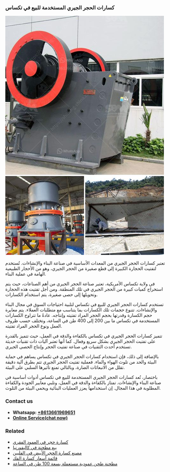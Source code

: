 <h3>كسارات الحجر الجيري المستخدمة للبيع في تكساس</h3><img src='1701852612.jpg' alt=''><p>تعتبر كسارات الحجر الجيري من المعدات الأساسية في صناعة البناء والإنشاءات. تُستخدم لتفتيت الحجارة الكبيرة إلى قطع صغيرة من الحجر الجيري، وهو من الأحجار الطبيعية الهامة في عملية البناء.</p><p>في ولاية تكساس الأمريكية، تعتبر صناعة الحجر الجيري من أهم الصناعات، حيث يتم استخراج كميات كبيرة من الحجر الجيري في تلك المنطقة. ومن أجل تفتيت هذه الحجارة وتحويلها إلى حصى صغيرة، يتم استخدام الكسارات.</p><p>تستخدم كسارات الحجر الجيري للبيع في تكساس لتلبية احتياجات السوق في مجال البناء والإنشاءات. تتنوع حجمات تلك الكسارات بما يتناسب مع متطلبات العملاء. يتم معايرة حجم الكسارة وقدرتها بحجم الحجر المراد تفتيته وإنتاجه. عادةً ما تتراوح الكسارات المستخدمة في تكساس ما بين 200 إلى 400 طن في الساعة، وتختلف حسب ظروف العمل ونوع الحجر المراد تفتيته.</p><p>تتميز كسارات الحجر الجيري في تكساس بالكفاءة والدقة في العمل، حيث تتميز بالقدرة على تفتيت الحجر الجيري بشكل سريع وفعال. كما أنها تعتبر آليات ذات تقنيات حديثة تستخدم أحدث التقنيات في صناعة تفتيت الحجر وإنتاج الحصى الجيري.</p><p>بالإضافة إلى ذلك، فإن استخدام كسارات الحجر الجيري في تكساس يساهم في حماية البيئة والحد من تلوث الهواء والماء. فعملية تفتيت الحجر الجيري تتم بطرق آلية دقيقة تقلل من الانبعاثات الضارة، وبالتالي تمنع تأثيرها السلبي على البيئة.</p><p>باختصار، تُعد كسارات الحجر الجيري المستخدمة للبيع في تكساس أدوات أساسية في صناعة البناء والإنشاءات. تمتاز بالكفاءة والدقة في العمل، وتلبي معايير الجودة والكفاءة المطلوبة في هذا المجال. إن استخدامها يعزز العمليات البنائية ويحمي البيئة من التلوث.</p><h3>Contact us</h3><ul><li><strong>Whatsapp:&nbsp;<a href="https://wa.me/8613661969651">+8613661969651</a></strong></li><li><a href="https://swt.shibang-china.com/?git&amp;zhl&amp;كسارات الحجر الجيري المستخدمة للبيع في تكساس"><strong>Online Service(chat now)</strong></a></li></ul><h3>Related</h3><ul><li><a href='كسارة حجر في العمود الفقري.md'>كسارة حجر في العمود الفقري</a></li><li><a href='بيع مطحنة في كاليفورنيا.md'>بيع مطحنة في كاليفورنيا</a></li><li><a href='مصنع كسارة الحجر الأبيض في الفلبين.md'>مصنع كسارة الحجر الأبيض في الفلبين</a></li><li><a href='قائمة أسعار كسارة الفك.md'>قائمة أسعار كسارة الفك</a></li><li><a href='مطحنة طحن عمودية مستعملة بسعة 100 طن في الساعة.md'>مطحنة طحن عمودية مستعملة بسعة 100 طن في الساعة</a></li></ul>